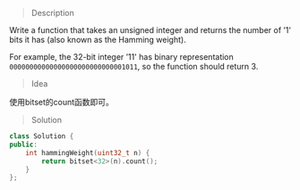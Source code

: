 > Description

Write a function that takes an unsigned integer and returns the number of ’1' bits it has (also known as the Hamming weight).

For example, the 32-bit integer ’11' has binary representation `00000000000000000000000000001011`, so the function should return 3.

> Idea

使用bitset的count函数即可。

> Solution

```C++
class Solution {
public:
    int hammingWeight(uint32_t n) {
        return bitset<32>(n).count();
    }
};
```
